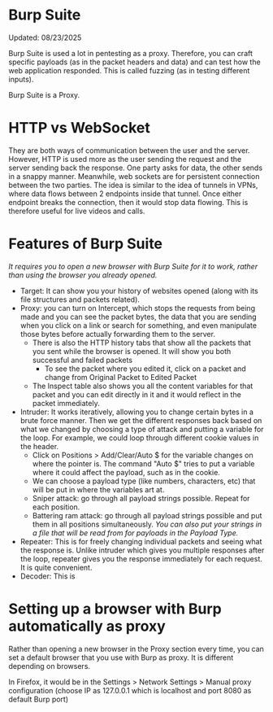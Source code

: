 # Burp Suite 
Updated: 08/23/2025

Burp Suite is used a lot in pentesting as a proxy. Therefore, you can craft specific payloads (as in the packet headers and data) and can test how the web application responded. This is called fuzzing (as in testing different inputs). 

Burp Suite is a Proxy.

# HTTP vs WebSocket
They are both ways of communication between the user and the server. However, HTTP is used more as the user sending the request and the server sending back the response. One party asks for data, the other sends in a snappy manner. Meanwhile, web sockets are for persistent connection between the two parties. The idea is similar to the idea of tunnels in VPNs, where data flows between 2 endpoints inside that tunnel. Once either endpoint breaks the connection, then it would stop data flowing. This is therefore useful for live videos and calls.  

# Features of Burp Suite
*It requires you to open a new browser with Burp Suite for it to work, rather than using the browser you already opened.*
- Target: It can show you your history of websites opened (along with its file structures and packets related).
- Proxy: you can turn on Intercept, which stops the requests from being made and you can see the packet bytes, the data that you are sending when you click on a link or search for something, and even manipulate those bytes before actually forwarding them to the server. 
  - There is also the HTTP history tabs that show all the packets that you sent while the browser is opened. It will show you both successful and failed packets 
    - To see the packet where you edited it, click on a packet and change from Original Packet to Edited Packet
  - The Inspect table also shows you all the content variables for that packet and you can edit directly in it and it would reflect in the packet immediately.
- Intruder: It works iteratively, allowing you to change certain bytes in a brute force manner. Then we get the different responses back based on what we changed by choosing a type of attack and putting a variable for the loop. For example, we could loop through different cookie values in the header. 
  - Click on Positions > Add/Clear/Auto $ for the variable changes on where the pointer is. The command "Auto $" tries to put a variable where it could affect the payload, such as in the cookie.
  - We can choose a payload type (like numbers, characters, etc) that will be put in where the variables art at.
  - Sniper attack: go through all payload strings possible. Repeat for each position.
  - Battering ram attack: go through all payload strings possible and put them in all positions simultaneously.
  *You can also put your strings in a file that will be read from for payloads in the Payload Type.*
- Repeater: This is for freely changing individual packets and seeing what the response is. Unlike intruder which gives you multiple responses after the loop, repeater gives you the response immediately for each request. It is quite convenient.
- Decoder: This is 
# Setting up a browser with Burp automatically as proxy
Rather than opening a new browser in the Proxy section every time, you can set a default browser that you use with
Burp as proxy. It is different depending on browsers.

In Firefox, it would be in the Settings > Network Settings > Manual proxy configuration (choose IP as 127.0.0.1 which is localhost and port 8080 as default Burp port) 
